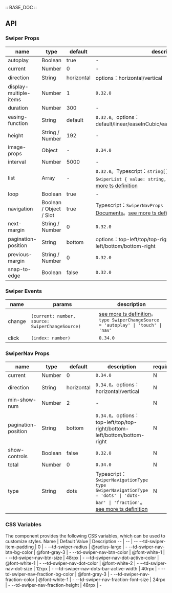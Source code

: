 :: BASE_DOC ::

## API

### Swiper Props

 name                   | type                    | default    | description                                                                                                                                                                                                         | required 
------------------------|-------------------------|------------|---------------------------------------------------------------------------------------------------------------------------------------------------------------------------------------------------------------------|----------
 autoplay               | Boolean                 | true       | \-                                                                                                                                                                                                                  | N        
 current                | Number                  | 0          | \-                                                                                                                                                                                                                  | N        
 direction              | String                  | horizontal | options：horizontal/vertical                                                                                                                                                                                         | N        
 display-multiple-items | Number                  | 1          | `0.32.0`                                                                                                                                                                                                            | N        
 duration               | Number                  | 300        | \-                                                                                                                                                                                                                  | N        
 easing-function        | String                  | default    | `0.32.0`。options：default/linear/easeInCubic/easeOutCubic/easeInOutCubic                                                                                                                                             | N        
 height                 | String / Number         | 192        | \-                                                                                                                                                                                                                  | N        
 image-props            | Object                  | -          | `0.34.0`                                                                                                                                                                                                            | N        
 interval               | Number                  | 5000       | \-                                                                                                                                                                                                                  | N        
 list                   | Array                   | -          | `0.32.0`。Typescript：`string[] \| SwiperList[]` `interface SwiperList { value: string, ariaLabel: string }`。[see more ts definition](https://github.com/Tencent/tdesign-miniprogram/tree/develop/src/swiper/type.ts) | N        
 loop                   | Boolean                 | true       | \-                                                                                                                                                                                                                  | N        
 navigation             | Boolean / Object / Slot | true       | Typescript：`SwiperNavProps \| boolean`，[SwiperNav API Documents](./swiper-nav?tab=api)。[see more ts definition](https://github.com/Tencent/tdesign-miniprogram/tree/develop/src/swiper/type.ts)                     | N        
 next-margin            | String / Number         | 0          | `0.32.0`                                                                                                                                                                                                            | N        
 pagination-position    | String                  | bottom     | options：top-left/top/top-right/bottom-left/bottom/bottom-right                                                                                                                                                      | N        
 previous-margin        | String / Number         | 0          | `0.32.0`                                                                                                                                                                                                            | N        
 snap-to-edge           | Boolean                 | false      | `0.32.0`                                                                                                                                                                                                            | N        

### Swiper Events

 name   | params                                          | description                                                                                                                                                                   
--------|-------------------------------------------------|-------------------------------------------------------------------------------------------------------------------------------------------------------------------------------
 change | `(current: number, source: SwiperChangeSource)` | [see more ts definition](https://github.com/Tencent/tdesign-miniprogram/tree/develop/src/swiper/type.ts)。<br/>`type SwiperChangeSource = 'autoplay' \| 'touch' \| 'nav'`<br/> 
 click  | `(index: number)`                               | `0.34.0`                                                                                                                                                                      

### SwiperNav Props

 name                | type    | default    | description                                                                                                                                                                                                     | required 
---------------------|---------|------------|-----------------------------------------------------------------------------------------------------------------------------------------------------------------------------------------------------------------|----------
 current             | Number  | 0          | `0.34.0`                                                                                                                                                                                                        | N        
 direction           | String  | horizontal | `0.34.0`。options：horizontal/vertical                                                                                                                                                                            | N        
 min-show-num        | Number  | 2          | \-                                                                                                                                                                                                              | N        
 pagination-position | String  | bottom     | `0.34.0`。options：top-left/top/top-right/bottom-left/bottom/bottom-right                                                                                                                                         | N        
 show-controls       | Boolean | false      | `0.32.0`                                                                                                                                                                                                        | N        
 total               | Number  | 0          | `0.34.0`                                                                                                                                                                                                        | N        
 type                | String  | dots       | Typescript：`SwiperNavigationType` `type SwiperNavigationType = 'dots' \| 'dots-bar' \| 'fraction'`。[see more ts definition](https://github.com/Tencent/tdesign-miniprogram/tree/develop/src/swiper-nav/type.ts) | N        

### CSS Variables

The component provides the following CSS variables, which can be used to customize styles.
Name | Default Value | Description
-- | -- | --
--td-swiper-item-padding | 0 | -
--td-swiper-radius | @radius-large | -
--td-swiper-nav-btn-bg-color | @font-gray-3 | -
--td-swiper-nav-btn-color | @font-white-1 | -
--td-swiper-nav-btn-size | 48rpx | -
--td-swiper-nav-dot-active-color | @font-white-1 | -
--td-swiper-nav-dot-color | @font-white-2 | -
--td-swiper-nav-dot-size | 12rpx | -
--td-swiper-nav-dots-bar-active-width | 40rpx | -
--td-swiper-nav-fraction-bg-color | @font-gray-3 | -
--td-swiper-nav-fraction-color | @font-white-1 | -
--td-swiper-nav-fraction-font-size | 24rpx | -
--td-swiper-nav-fraction-height | 48rpx | - 

